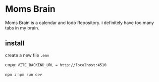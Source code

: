 # Moms Brain

Moms Brain is a calendar and todo Repository. 
i definitely have too many tabs in my brain.

## install

create a new file `.env`

copy: `VITE_BACKEND_URL = http://localhost:4510`

`npm i`
`npm run dev`